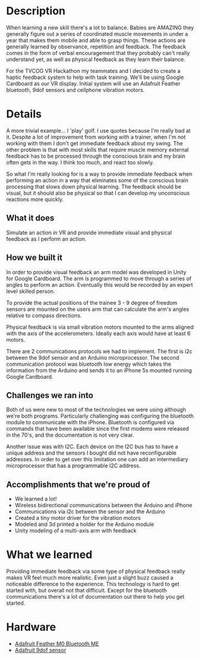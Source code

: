 # Description

When learning a new skill there's a lot to balance. Babies are AMAZING they generally figure out a series of coordinated muscle movements in under a year that makes them mobile and able to grasp things. These actions are generally learned by observance, repetition and feedback. The feedback comes in the form of verbal encouragement that they probably can't really understand yet, as well as physical feedback as they learn their balance.

For the TVCOG VR Hackathon my teammates and I decided to create a haptic feedback system to help with task training. We'll be using Google Cardboard as our VR display. Initial system will use an Adafruit Feather bluetooth, 9dof sensors and cellphone vibration motors.

# Details

A more trivial example... I 'play' golf. I use quotes because I'm really bad at it. Despite a lot of improvement from working with a trainer, when I'm not working with them I don't get immediate feedback about my swing. The other problem is that with most skills that require muscle memory external feedback has to be processed through the conscious brain and my brain often gets in the way. I think too much, and react too slowly.

So what I'm really looking for is a way to provide immediate feedback when performing an action in a way that eliminates some of the conscious brain processing that slows down physical learning. The feedback should be visual, but it should also be physical so that I can develop my unconscious reactions more quickly.

## What it does

Simulate an action in VR and provide immediate visual and physical feedback as I perform an action.

## How we built it

In order to provide visual feedback an arm model was developed in Unity for Google Cardboard. The arm is programmed to move through a series of angles to perform an action. Eventually this would be recorded by an expert level skilled person.

To provide the actual positions of the trainee 3 - 9 degree of freedom sensors are mounted on the users arm that can calculate the arm's angles relative to compass directions.

Physical feedback is via small vibration motors mounted to the arms aligned with the axis of the accelerometers. Ideally each axis would have at least 6 motors.

There are 2 communications protocols we had to implement. The first is i2c between the 9dof sensor and an Arduino microprocessor. The second communication protocol was bluetooth low energy which takes the information from the Arduino and sends it to an iPhone 5s mounted running Google Cardboard.

## Challenges we ran into

Both of us were new to most of the technologies we were using although we're both programs. Particularly challenging was configuring the bluetooth module to communicate with the iPhone. Bluetooth is configured via commands that have been available since the first modems were released in the 70's, and the documentation is not very clear.

Another issue was with I2C. Each device on the I2C bus has to have a unique address and the sensors I bought did not have reconfigurable addresses. In order to get over this limitation one can add an intermediary microprocessor that has a programmable I2C address.

## Accomplishments that we're proud of

* We learned a lot!
* Wireless bidirectional communications between the Arduino and iPhone
* Communications via i2c between the sensor and the Arduino
* Created a tiny motor driver for the vibration motors
* Modeled and 3d printed a holder for the Arduino module
* Unity modeling of a multi-axis arm with feedback

# What we learned

Providing immediate feedback via some type of physical feedback really makes VR feel much more realistic. Even just a slight buzz caused a noticeable difference to the experience. This technology is hard to get started with, but overall not that difficult. Except for the bluetooth communications there's a lot of documentation out there to help you get started.

# Hardware

* [Adafruit Feather M0 Bluetooth ME](https://www.adafruit.com/products/2995)
* [Adafruit 9dof sensor](https://www.adafruit.com/products/1714)
